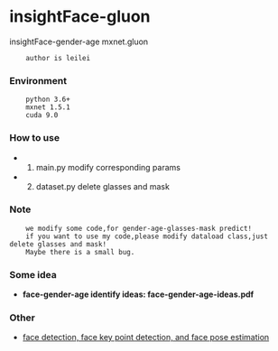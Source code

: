 # insightFace-gluon
insightFace-gender-age mxnet.gluon  
```
    author is leilei
```

### Environment
```
    python 3.6+
    mxnet 1.5.1
    cuda 9.0
```

### How to use
+ 1. main.py modify corresponding params  
+ 2. dataset.py delete glasses and mask  

### Note 
```
    we modify some code,for gender-age-glasses-mask predict! 
    if you want to use my code,please modify dataload class,just delete glasses and mask!  
    Maybe there is a small bug. 
```

### Some idea
+ **face-gender-age identify ideas:  face-gender-age-ideas.pdf**

### Other
+ [face detection, face key point detection, and face pose estimation](https://github.com/gengyanlei/Pytorch_Retinaface)

